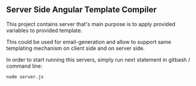 ## Server Side Angular Template Compiler
This project contains server that's main purpose is to apply provided variables to provided template.

This could be used for email-generation and allow to support same templating mechanism on client side and on server side.

In order to start running this servers, simply run next statement in gitbash / command line:
```
node server.js
```